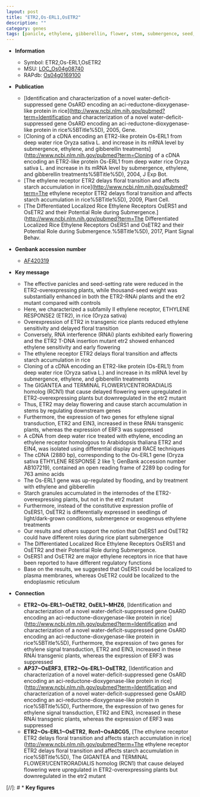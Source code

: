```yaml
---
layout: post
title: "ETR2,Os-ERL1,OsETR2"
description: ""
category: genes
tags: [panicle, ethylene, gibberellin, flower, stem, submergence, seed, starch, floral, seedlings, plasma membrane]
---
```


* **Information**  
    + Symbol: ETR2,Os-ERL1,OsETR2  
    + MSU: [LOC_Os04g08740](http://rice.plantbiology.msu.edu/cgi-bin/ORF_infopage.cgi?orf=LOC_Os04g08740)  
    + RAPdb: [Os04g0169100](http://rapdb.dna.affrc.go.jp/viewer/gbrowse_details/irgsp1?name=Os04g0169100)  

* **Publication**  
    + [Identification and characterization of a novel water-deficit-suppressed gene OsARD encoding an aci-reductone-dioxygenase-like protein in rice](http://www.ncbi.nlm.nih.gov/pubmed?term=Identification and characterization of a novel water-deficit-suppressed gene OsARD encoding an aci-reductone-dioxygenase-like protein in rice%5BTitle%5D), 2005, Gene.
    + [Cloning of a cDNA encoding an ETR2-like protein Os-ERL1 from deep water rice Oryza sativa L. and increase in its mRNA level by submergence, ethylene, and gibberellin treatments](http://www.ncbi.nlm.nih.gov/pubmed?term=Cloning of a cDNA encoding an ETR2-like protein Os-ERL1 from deep water rice Oryza sativa L. and increase in its mRNA level by submergence, ethylene, and gibberellin treatments%5BTitle%5D), 2004, J Exp Bot.
    + [The ethylene receptor ETR2 delays floral transition and affects starch accumulation in rice](http://www.ncbi.nlm.nih.gov/pubmed?term=The ethylene receptor ETR2 delays floral transition and affects starch accumulation in rice%5BTitle%5D), 2009, Plant Cell.
    + [The Differentiated Localized Rice Ethylene Receptors OsERS1 and OsETR2 and their Potential Role during Submergence.](http://www.ncbi.nlm.nih.gov/pubmed?term=The Differentiated Localized Rice Ethylene Receptors OsERS1 and OsETR2 and their Potential Role during Submergence.%5BTitle%5D), 2017, Plant Signal Behav.

* **Genbank accession number**  
    + [AF420319](http://www.ncbi.nlm.nih.gov/nuccore/AF420319)

* **Key message**  
    + The effective panicles and seed-setting rate were reduced in the ETR2-overexpressing plants, while thousand-seed weight was substantially enhanced in both the ETR2-RNAi plants and the etr2 mutant compared with controls
    + Here, we characterized a subfamily II ethylene receptor, ETHYLENE RESPONSE2 (ETR2), in rice (Oryza sativa)
    + Overexpression of ETR2 in transgenic rice plants reduced ethylene sensitivity and delayed floral transition
    + Conversely, RNA interference (RNAi) plants exhibited early flowering and the ETR2 T-DNA insertion mutant etr2 showed enhanced ethylene sensitivity and early flowering
    + The ethylene receptor ETR2 delays floral transition and affects starch accumulation in rice
    + Cloning of a cDNA encoding an ETR2-like protein (Os-ERL1) from deep water rice (Oryza sativa L.) and increase in its mRNA level by submergence, ethylene, and gibberellin treatments
    + The GIGANTEA and TERMINAL FLOWER1/CENTRORADIALIS homolog (RCN1) that cause delayed flowering were upregulated in ETR2-overexpressing plants but downregulated in the etr2 mutant
    + Thus, ETR2 may delay flowering and cause starch accumulation in stems by regulating downstream genes
    + Furthermore, the expression of two genes for ethylene signal transduction, ETR2 and EIN3, increased in these RNAi transgenic plants, whereas the expression of ERF3 was suppressed
    + A cDNA from deep water rice treated with ethylene, encoding an ethylene receptor homologous to Arabidopsis thaliana ETR2 and EIN4, was isolated using differential display and RACE techniques
    + The cDNA (2880 bp), corresponding to the Os-ERL1 gene (Oryza sativa ETHYLENE RESPONSE 2 like 1; GenBank accession number AB107219), contained an open reading frame of 2289 bp coding for 763 amino acids
    + The Os-ERL1 gene was up-regulated by flooding, and by treatment with ethylene and gibberellin
    + Starch granules accumulated in the internodes of the ETR2-overexpressing plants, but not in the etr2 mutant
    + Furthermore, instead of the constitutive expression profile of OsERS1, OsETR2 is differentially expressed in seedlings of light/dark-grown conditions, submergence or exogenous ethylene treatments
    + Our results and others support the notion that OsERS1 and OsETR2 could have different roles during rice plant submergence
    + The Differentiated Localized Rice Ethylene Receptors OsERS1 and OsETR2 and their Potential Role during Submergence.
    + OsERS1 and OsETR2 are major ethylene receptors in rice that have been reported to have different regulatory functions
    + Base on the results, we suggested that OsERS1 could be localized to plasma membranes, whereas OsETR2 could be localized to the endoplasmic reticulum

* **Connection**  
    + __ETR2~Os-ERL1~OsETR2__, __OsEIL1~MHZ6__, [Identification and characterization of a novel water-deficit-suppressed gene OsARD encoding an aci-reductone-dioxygenase-like protein in rice](http://www.ncbi.nlm.nih.gov/pubmed?term=Identification and characterization of a novel water-deficit-suppressed gene OsARD encoding an aci-reductone-dioxygenase-like protein in rice%5BTitle%5D), Furthermore, the expression of two genes for ethylene signal transduction, ETR2 and EIN3, increased in these RNAi transgenic plants, whereas the expression of ERF3 was suppressed
    + __AP37~OsERF3__, __ETR2~Os-ERL1~OsETR2__, [Identification and characterization of a novel water-deficit-suppressed gene OsARD encoding an aci-reductone-dioxygenase-like protein in rice](http://www.ncbi.nlm.nih.gov/pubmed?term=Identification and characterization of a novel water-deficit-suppressed gene OsARD encoding an aci-reductone-dioxygenase-like protein in rice%5BTitle%5D), Furthermore, the expression of two genes for ethylene signal transduction, ETR2 and EIN3, increased in these RNAi transgenic plants, whereas the expression of ERF3 was suppressed
    + __ETR2~Os-ERL1~OsETR2__, __Rcn1~OsABCG5__, [The ethylene receptor ETR2 delays floral transition and affects starch accumulation in rice](http://www.ncbi.nlm.nih.gov/pubmed?term=The ethylene receptor ETR2 delays floral transition and affects starch accumulation in rice%5BTitle%5D), The GIGANTEA and TERMINAL FLOWER1/CENTRORADIALIS homolog (RCN1) that cause delayed flowering were upregulated in ETR2-overexpressing plants but downregulated in the etr2 mutant

[//]: # * **Key figures**  


